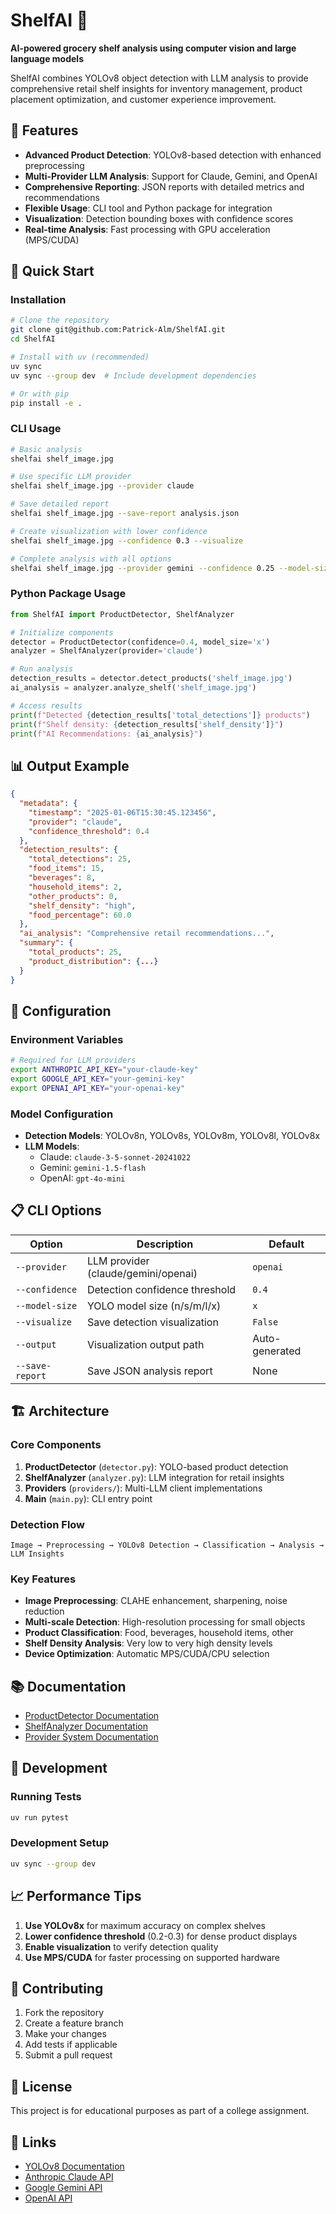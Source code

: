 # ShelfAI 🛒

**AI-powered grocery shelf analysis using computer vision and large language models**

ShelfAI combines YOLOv8 object detection with LLM analysis to provide comprehensive retail shelf insights for inventory management, product placement optimization, and customer experience improvement.

## 🌟 Features

- **Advanced Product Detection**: YOLOv8-based detection with enhanced preprocessing
- **Multi-Provider LLM Analysis**: Support for Claude, Gemini, and OpenAI
- **Comprehensive Reporting**: JSON reports with detailed metrics and recommendations
- **Flexible Usage**: CLI tool and Python package for integration
- **Visualization**: Detection bounding boxes with confidence scores
- **Real-time Analysis**: Fast processing with GPU acceleration (MPS/CUDA)

## 🚀 Quick Start

### Installation

```bash
# Clone the repository
git clone git@github.com:Patrick-Alm/ShelfAI.git
cd ShelfAI

# Install with uv (recommended)
uv sync
uv sync --group dev  # Include development dependencies

# Or with pip
pip install -e .
```

### CLI Usage

```bash
# Basic analysis
shelfai shelf_image.jpg

# Use specific LLM provider
shelfai shelf_image.jpg --provider claude

# Save detailed report
shelfai shelf_image.jpg --save-report analysis.json

# Create visualization with lower confidence
shelfai shelf_image.jpg --confidence 0.3 --visualize

# Complete analysis with all options
shelfai shelf_image.jpg --provider gemini --confidence 0.25 --model-size x --visualize --save-report detailed_report.json
```

### Python Package Usage

```python
from ShelfAI import ProductDetector, ShelfAnalyzer

# Initialize components
detector = ProductDetector(confidence=0.4, model_size='x')
analyzer = ShelfAnalyzer(provider='claude')

# Run analysis
detection_results = detector.detect_products('shelf_image.jpg')
ai_analysis = analyzer.analyze_shelf('shelf_image.jpg')

# Access results
print(f"Detected {detection_results['total_detections']} products")
print(f"Shelf density: {detection_results['shelf_density']}")
print(f"AI Recommendations: {ai_analysis}")
```

## 📊 Output Example

```json
{
  "metadata": {
    "timestamp": "2025-01-06T15:30:45.123456",
    "provider": "claude",
    "confidence_threshold": 0.4
  },
  "detection_results": {
    "total_detections": 25,
    "food_items": 15,
    "beverages": 8,
    "household_items": 2,
    "other_products": 0,
    "shelf_density": "high",
    "food_percentage": 60.0
  },
  "ai_analysis": "Comprehensive retail recommendations...",
  "summary": {
    "total_products": 25,
    "product_distribution": {...}
  }
}
```

## 🔧 Configuration

### Environment Variables

```bash
# Required for LLM providers
export ANTHROPIC_API_KEY="your-claude-key"
export GOOGLE_API_KEY="your-gemini-key" 
export OPENAI_API_KEY="your-openai-key"
```

### Model Configuration

- **Detection Models**: YOLOv8n, YOLOv8s, YOLOv8m, YOLOv8l, YOLOv8x
- **LLM Models**: 
  - Claude: `claude-3-5-sonnet-20241022`
  - Gemini: `gemini-1.5-flash`
  - OpenAI: `gpt-4o-mini`

## 📋 CLI Options

| Option | Description | Default |
|--------|-------------|---------|
| `--provider` | LLM provider (claude/gemini/openai) | `openai` |
| `--confidence` | Detection confidence threshold | `0.4` |
| `--model-size` | YOLO model size (n/s/m/l/x) | `x` |
| `--visualize` | Save detection visualization | `False` |
| `--output` | Visualization output path | Auto-generated |
| `--save-report` | Save JSON analysis report | None |

## 🏗️ Architecture

### Core Components

1. **ProductDetector** (`detector.py`): YOLO-based product detection
2. **ShelfAnalyzer** (`analyzer.py`): LLM integration for retail insights  
3. **Providers** (`providers/`): Multi-LLM client implementations
4. **Main** (`main.py`): CLI entry point

### Detection Flow

```
Image → Preprocessing → YOLOv8 Detection → Classification → Analysis → LLM Insights
```

### Key Features

- **Image Preprocessing**: CLAHE enhancement, sharpening, noise reduction
- **Multi-scale Detection**: High-resolution processing for small objects
- **Product Classification**: Food, beverages, household items, other
- **Shelf Density Analysis**: Very low to very high density levels
- **Device Optimization**: Automatic MPS/CUDA/CPU selection

## 📚 Documentation

- [ProductDetector Documentation](docs/detector.md)
- [ShelfAnalyzer Documentation](docs/analyzer.md)
- [Provider System Documentation](docs/providers.md)

## 🔬 Development

### Running Tests

```bash
uv run pytest
```

### Development Setup

```bash
uv sync --group dev
```

## 📈 Performance Tips

1. **Use YOLOv8x** for maximum accuracy on complex shelves
2. **Lower confidence threshold** (0.2-0.3) for dense product displays
3. **Enable visualization** to verify detection quality
4. **Use MPS/CUDA** for faster processing on supported hardware

## 🤝 Contributing

1. Fork the repository
2. Create a feature branch
3. Make your changes
4. Add tests if applicable
5. Submit a pull request

## 📄 License

This project is for educational purposes as part of a college assignment.

## 🔗 Links

- [YOLOv8 Documentation](https://docs.ultralytics.com/)
- [Anthropic Claude API](https://docs.anthropic.com/)
- [Google Gemini API](https://ai.google.dev/)
- [OpenAI API](https://platform.openai.com/docs/)
